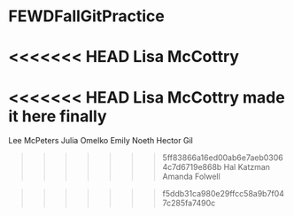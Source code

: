 # FEWDFallGitPractice
<<<<<<< HEAD
Lisa McCottry 
=======
<<<<<<< HEAD
Lisa McCottry made it here finally
=======
Lee McPeters
Julia Omelko
Emily Noeth
Hector Gil
>>>>>>> 5ff83866a16ed00ab6e7aeb03064c7d6719e868b
Hal Katzman
Amanda Folwell

>>>>>>> f5ddb31ca980e29ffcc58a9b7f047c285fa7490c
